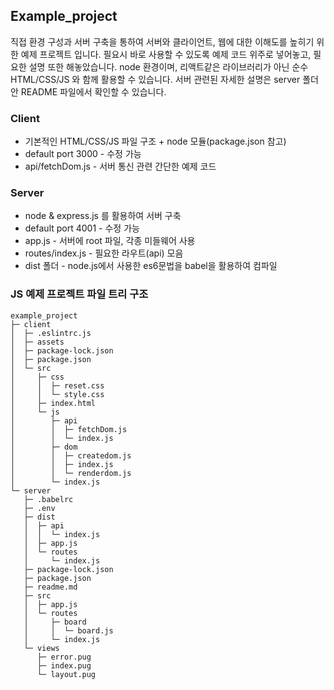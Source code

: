 ## Example_project

직접 환경 구성과 서버 구축을 통하여 서버와 클라이언트, 웹에 대한 이해도를 높히기 위한 예제 프로젝트 입니다.
필요시 바로 사용할 수 있도록 예제 코드 위주로 넣어놓고, 필요한 설명 또한 해놓았습니다.
node 환경이며, 리액트같은 라이브러리가 아닌 순수 HTML/CSS/JS 와 함께 활용할 수 있습니다.
서버 관련된 자세한 설명은 server 폴더안 README 파일에서 확인할 수 있습니다.

### Client

- 기본적인 HTML/CSS/JS 파일 구조 + node 모듈(package.json 참고)
- default port 3000 - 수정 가능
- api/fetchDom.js - 서버 통신 관련 간단한 예제 코드

### Server

- node & express.js 를 활용하여 서버 구축
- default port 4001 - 수정 가능
- app.js - 서버에 root 파일, 각종 미들웨어 사용
- routes/index.js - 필요한 라우트(api) 모음
- dist 폴더 - node.js에서 사용한 es6문법을 babel을 활용하여 컴파일

### JS 예제 프로젝트 파일 트리 구조

```
example_project
├─ client
│  ├─ .eslintrc.js
│  ├─ assets
│  ├─ package-lock.json
│  ├─ package.json
│  └─ src
│     ├─ css
│     │  ├─ reset.css
│     │  └─ style.css
│     ├─ index.html
│     └─ js
│        ├─ api
│        │  ├─ fetchDom.js
│        │  └─ index.js
│        ├─ dom
│        │  ├─ createdom.js
│        │  ├─ index.js
│        │  └─ renderdom.js
│        └─ index.js
└─ server
   ├─ .babelrc
   ├─ .env
   ├─ dist
   │  ├─ api
   │  │  └─ index.js
   │  ├─ app.js
   │  └─ routes
   │     └─ index.js
   ├─ package-lock.json
   ├─ package.json
   ├─ readme.md
   ├─ src
   │  ├─ app.js
   │  └─ routes
   │     ├─ board
   │     │  └─ board.js
   │     └─ index.js
   └─ views
      ├─ error.pug
      ├─ index.pug
      └─ layout.pug
```
